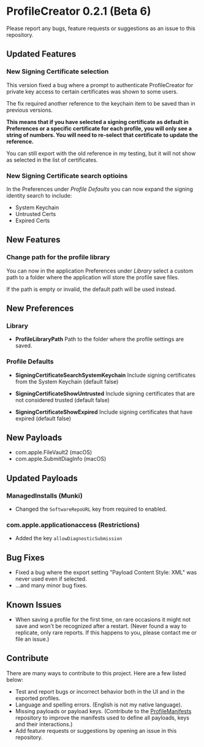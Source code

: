 # ProfileCreator 0.2.1 (Beta 6)

Please report any bugs, feature requests or suggestions as an issue to this repository.

## Updated Features

### New Signing Certificate selection

This version fixed a bug where a prompt to authenticate ProfileCreator for private key access to certain certificates was shown to some users.

The fix required another reference to the keychain item to be saved than in previous versions.

**This means that if you have selected a signing certificate as default in Preferences or a specific certificate for each profile, you will only see a string of numbers. You will need to re-select that certificate to update the reference.**

You can still export with the old reference in my testing, but it will not show as selected in the list of certificates.

### New Signing Certificate search optioins

In the Preferences under _Profile Defaults_ you can now expand the signing identity search to include:

* System Keychain
* Untrusted Certs
* Expired Certs

## New Features

### Change path for the profile library

You can now in the application Preferences under _Library_ select a custom path to a folder where the application will store the profile save files.

If the path is empty or invalid, the default path will be used instead.

## New Preferences

### Library

* **ProfileLibraryPath**
Path to the folder where the profile settings are saved.

### Profile Defaults

* **SigningCertificateSearchSystemKeychain**
Include signing certificates from the System Keychain (default false)

* **SigningCertificateShowUntrusted**
Include signing certificates that are not considered trusted (default false)

* **SigningCertificateShowExpired**
Include signing certificates that have expired (default false)

## New Payloads

* com.apple.FileVault2 (macOS)
* com.apple.SubmitDiagInfo (macOS)

## Updated Payloads

### ManagedInstalls (Munki)

* Changed the `SoftwareRepoURL` key from required to enabled.

### com.apple.applicationaccess (Restrictions)

* Added the key `allowDiagnosticSubmission`

## Bug Fixes

* Fixed a bug where the export setting "Payload Content Style: XML" was never used even if selected.
* ...and many minor bug fixes. 

## Known Issues

* When saving a profile for the first time, on rare occasions it might not save and won't be recognized after a restart.
 (Never found a way to replicate, only rare reports. If this happens to you, please contact me or file an issue.)

## Contribute

There are many ways to contribute to this project. Here are a few listed below:

* Test and report bugs or incorrect behavior both in the UI and in the exported profiles.
* Language and spelling errors. (English is not my native language).
* Missing payloads or payload keys. (Contribute to the [ProfileManifests](https://github.com/erikberglund/ProfileManifests) repository to improve the manifests used to define all payloads, keys and their interactions.)
* Add feature requests or suggestions by opening an issue in this repository.
